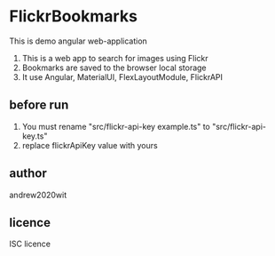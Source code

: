 # FlickrBookmarks

This is demo angular web-application

1. This is a web app to search for images using Flickr
2. Bookmarks are saved to the browser local storage
3. It use Angular, MaterialUI, FlexLayoutModule, FlickrAPI

## before run

1. You must rename "src/flickr-api-key example.ts" to "src/flickr-api-key.ts"
2. replace flickrApiKey value with yours

## author

andrew2020wit

## licence

ISC licence
